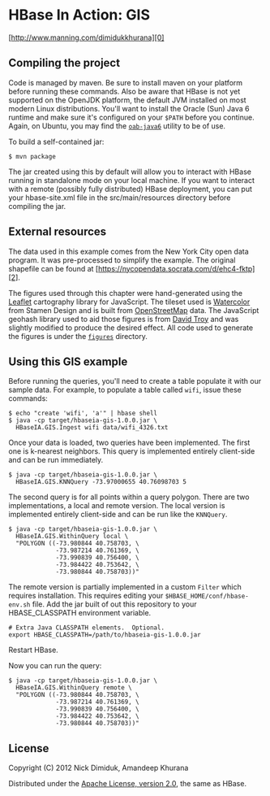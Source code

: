 # HBase In Action: GIS

[http://www.manning.com/dimidukkhurana][0]

## Compiling the project

Code is managed by maven. Be sure to install maven on your platform
before running these commands. Also be aware that HBase is not yet
supported on the OpenJDK platform, the default JVM installed on most
modern Linux distributions. You'll want to install the Oracle (Sun)
Java 6 runtime and make sure it's configured on your `$PATH` before
you continue. Again, on Ubuntu, you may find the [`oab-java6`][1]
utility to be of use.

To build a self-contained jar:

    $ mvn package

The jar created using this by default will allow you to interact with
HBase running in standalone mode on your local machine. If you want
to interact with a remote (possibly fully distributed) HBase
deployment, you can put your hbase-site.xml file in the src/main/resources
directory before compiling the jar.

## External resources

The data used in this example comes from the New York City open data
program. It was pre-processed to simplify the example. The original
shapefile can be found at [https://nycopendata.socrata.com/d/ehc4-fktp][2].

The figures used through this chapter were hand-generated using the
[Leaflet][3] cartography library for JavaScript. The tileset used is
[Watercolor][4] from Stamen Design and is built from
[OpenStreetMap][5] data. The JavaScript geohash library used to aid
those figures is from [David Troy][6] and was slightly modified to produce
the desired effect.  All code used to generate the figures is
under the [`figures`][7] directory.

## Using this GIS example

Before running the queries, you'll need to create a table populate it
with our sample data. For example, to populate a table called `wifi`,
issue these commands:

    $ echo "create 'wifi', 'a'" | hbase shell
    $ java -cp target/hbaseia-gis-1.0.0.jar \
      HBaseIA.GIS.Ingest wifi data/wifi_4326.txt

Once your data is loaded, two queries have been implemented. The first
one is k-nearest neighbors. This query is implemented entirely
client-side and can be run immediately.

    $ java -cp target/hbaseia-gis-1.0.0.jar \
      HBaseIA.GIS.KNNQuery -73.97000655 40.76098703 5

The second query is for all points within a query polygon. There are
two implementations, a local and remote version. The local version is
implemented entirely client-side and can be run like the `KNNQuery`.

    $ java -cp target/hbaseia-gis-1.0.0.jar \
      HBaseIA.GIS.WithinQuery local \
      "POLYGON ((-73.980844 40.758703, \
                 -73.987214 40.761369, \
                 -73.990839 40.756400, \
                 -73.984422 40.753642, \
                 -73.980844 40.758703))"

The remote version is partially implemented in a custom `Filter` which
requires installation. This requires editing your
`$HBASE_HOME/conf/hbase-env.sh` file. Add the jar built of out this
repository to your HBASE_CLASSPATH environment variable.

    # Extra Java CLASSPATH elements.  Optional.
    export HBASE_CLASSPATH=/path/to/hbaseia-gis-1.0.0.jar

Restart HBase.

Now you can run the query:

    $ java -cp target/hbaseia-gis-1.0.0.jar \
      HBaseIA.GIS.WithinQuery remote \
      "POLYGON ((-73.980844 40.758703, \
                 -73.987214 40.761369, \
                 -73.990839 40.756400, \
                 -73.984422 40.753642, \
                 -73.980844 40.758703))"

## License

Copyright (C) 2012 Nick Dimiduk, Amandeep Khurana

Distributed under the [Apache License, version 2.0][8], the same as HBase.

[0]: http://www.manning.com/dimidukkhurana
[1]: https://github.com/flexiondotorg/oab-java6
[2]: https://nycopendata.socrata.com/d/ehc4-fktp
[3]: http://leaflet.cloudmade.com/
[4]: http://maps.stamen.com/#watercolor
[5]: http://www.openstreetmap.org
[6]: https://github.com/davetroy/geohash-js/
[7]: https://github.com/hbaseinaction/gis/tree/master/figures
[8]: http://www.apache.org/licenses/LICENSE-2.0.html
